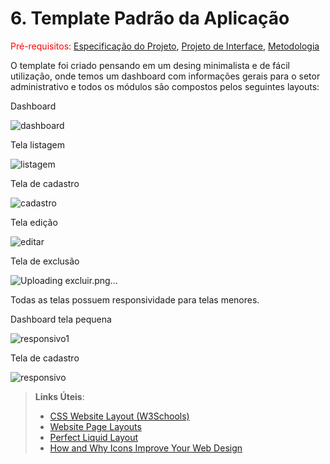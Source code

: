 # 6. Template Padrão da Aplicação

<span style="color:red">Pré-requisitos: <a href="2-Especificação do Projeto.md"> Especificação do Projeto</a></span>, <a href="3-Projeto de Interface.md"> Projeto de Interface</a>, <a href="4-Metodologia.md"> Metodologia</a>

O template foi criado pensando em um desing minimalista e de fácil utilização, onde temos um dashboard com informações gerais para o setor administrativo e todos os módulos são compostos pelos seguintes layouts:

Dashboard

![dashboard](https://github.com/ICEI-PUC-Minas-PMV-ADS/pmv-ads-2023-2-e2-proj-int-t3-pmv-ads-2023-2-e2-proj-web-t3-g1-cadastroDeProcessos/assets/126068378/cb0d4adb-5932-496f-94b5-30824674e0b8)

Tela listagem

![listagem](https://github.com/ICEI-PUC-Minas-PMV-ADS/pmv-ads-2023-2-e2-proj-int-t3-pmv-ads-2023-2-e2-proj-web-t3-g1-cadastroDeProcessos/assets/126068378/c3f3425e-60e0-4b5d-af6c-da30f810bae9)

Tela de cadastro

![cadastro](https://github.com/ICEI-PUC-Minas-PMV-ADS/pmv-ads-2023-2-e2-proj-int-t3-pmv-ads-2023-2-e2-proj-web-t3-g1-cadastroDeProcessos/assets/126068378/c7734a47-f1d6-4a35-8507-cddd6832f449)


Tela edição

![editar](https://github.com/ICEI-PUC-Minas-PMV-ADS/pmv-ads-2023-2-e2-proj-int-t3-pmv-ads-2023-2-e2-proj-web-t3-g1-cadastroDeProcessos/assets/126068378/e9764563-bc20-4f98-a503-3f6f50d20c85)

Tela de exclusão

![Uploading excluir.png…]()


Todas as telas possuem responsividade para telas menores.

Dashboard tela pequena

![responsivo1](https://github.com/ICEI-PUC-Minas-PMV-ADS/pmv-ads-2023-2-e2-proj-int-t3-pmv-ads-2023-2-e2-proj-web-t3-g1-cadastroDeProcessos/assets/126068378/4324c012-31ad-4300-a786-8a68fc3290d0)

Tela de cadastro 

![responsivo](https://github.com/ICEI-PUC-Minas-PMV-ADS/pmv-ads-2023-2-e2-proj-int-t3-pmv-ads-2023-2-e2-proj-web-t3-g1-cadastroDeProcessos/assets/126068378/942dd420-4f38-4b3b-bfc8-33fdc875e86f)


> **Links Úteis**:
>
> - [CSS Website Layout (W3Schools)](https://www.w3schools.com/css/css_website_layout.asp)
> - [Website Page Layouts](http://www.cellbiol.com/bioinformatics_web_development/chapter-3-your-first-web-page-learning-html-and-css/website-page-layouts/)
> - [Perfect Liquid Layout](https://matthewjamestaylor.com/perfect-liquid-layouts)
> - [How and Why Icons Improve Your Web Design](https://usabilla.com/blog/how-and-why-icons-improve-you-web-design/)
